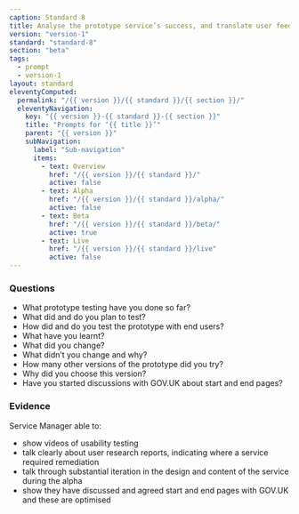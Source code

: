 ```yaml
---
caption: Standard 8
title: Analyse the prototype service’s success, and translate user feedback into features and tasks for the next phase of development.
version: "version-1"
standard: "standard-8"
section: "beta"
tags:
  - prompt
  - version-1
layout: standard
eleventyComputed:
  permalink: "/{{ version }}/{{ standard }}/{{ section }}/"
  eleventyNavigation:
    key: "{{ version }}-{{ standard }}-{{ section }}"
    title: "Prompts for ‘{{ title }}’"
    parent: "{{ version }}"
    subNavigation:
      label: "Sub-navigation"
      items:
        - text: Overview
          href: "/{{ version }}/{{ standard }}/"
          active: false
        - text: Alpha
          href: "/{{ version }}/{{ standard }}/alpha/"
          active: false
        - text: Beta
          href: "/{{ version }}/{{ standard }}/beta/"
          active: true
        - text: Live
          href: "/{{ version }}/{{ standard }}/live"
          active: false
---
```


### Questions

- What prototype testing have you done so far?
- What did and do you plan to test?
- How did and do you test the prototype with end users?
- What have you learnt?
- What did you change?
- What didn’t you change and why?
- How many other versions of the prototype did you try?
- Why did you choose this version?
- Have you started discussions with GOV.UK about start and end pages?

### Evidence

Service Manager able to:

- show videos of usability testing
- talk clearly about user research reports, indicating where a service required remediation
- talk through substantial iteration in the design and content of the service during the alpha
- show they have discussed and agreed start and end pages with GOV.UK and these are optimised
